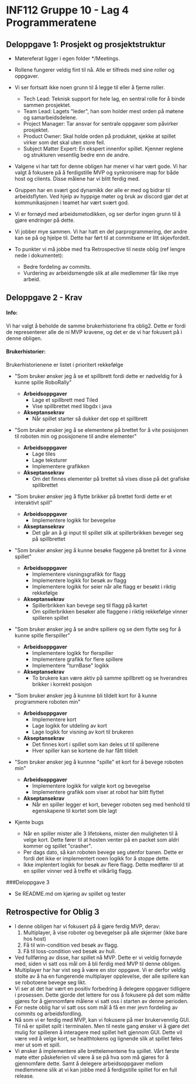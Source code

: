 # INF112 Gruppe 10 - Lag 4 Programmeratene
## Deloppgave 1: Prosjekt og prosjektstruktur
- Møtereferat ligger i egen folder */Meetings.
- Rollene fungerer veldig fint til nå. Alle er tilfreds med sine roller og oppgaver.
- Vi ser fortsatt ikke noen grunn til å legge til eller å fjerne roller.
  * Tech Lead: Teknisk support for hele lag, en sentral rolle for å binde sammen prosjektet.
  * Team Lead: Lagets "leder", han som holder mest orden på møtene og samarbeidsdelene.
  * Project Manager: Tar ansvar for sentrale oppgaver som påvirker prosjektet.
  * Product Owner: Skal holde orden på produktet, sjekke at spillet virker som det skal uten store feil.
  * Subject Matter Expert: En ekspert innenfor spillet. Kjenner reglene og strukturen vesentlig bedre enn de andre.
	
- Valgene vi har tatt for denne obligen har mener vi har vært gode. Vi har valgt å fokusere på å ferdigstille MVP og synkronisere map for både host og clients. Disse målene har vi blitt ferdig med.
- Gruppen har en svært god dynamikk der alle er med og bidrar til arbeidsflyten. Ved hjelp av hyppige møter og bruk av discord gjør det at kommunikasjonen i teamet har vært svært god.
- Vi er fornøyd med arbeidsmetodikken, og ser derfor ingen grunn til å gjøre endringer på dette.
- Vi jobber mye sammen. Vi har hatt en del parprogrammering, der andre kan se på og hjelpe til. Dette har ført til at commitsene er litt skjevfordelt.

- To punkter vi må jobbe med fra Retrospective til neste oblig (ref lengre nede i dokumentet):
  * Bedre fordeling av commits. 
  * Vurdering av arbeidsmengde slik at alle medlemmer får like mye arbeid.

## Deloppgave 2 - Krav
#### Info:
Vi har valgt å beholde de samme brukerhistoriene fra oblig2. Dette er fordi de representerer alle de ni MVP kravene, og det er de vi har fokusert på i denne obligen.
#### Brukerhistorier:
Brukerhistorienene er listet i prioritert rekkefølge
- "Som bruker ønsker jeg å se et spillbrett fordi dette er nødveldig for å kunne spille RoboRally"
	- **Arbeidsoppgaver**
		- Lage et spillbrett med Tiled
		- Vise spillbrettet med libgdx i java
	- **Akseptansekrav**
		- Når spillet starter så dukker det opp et spillbrett
- "Som bruker ønsker jeg å se elementene på brettet for å vite posisjonen til roboten min og posisjonene til andre elementer"
	- **Arbeidsoppgaver**
		- Lage tiles
		- Lage teksturer
		- Implementere grafikken
	- **Akseptansekrav**
		- Om det finnes elementer på brettet så vises disse på det grafiske spillbrettet
- "Som bruker ønsker jeg å flytte brikker på brettet fordi dette er et interaktivt spill"
	- **Arbeidsoppgaver**
		- Implementere logikk for bevegelse
	- **Akseptansekrav**
		- Det går an å gi input til spillet slik at spillerbrikken beveger seg på spillbrettet
- "Som bruker ønsker jeg å kunne besøke flaggene på brettet for å vinne spillet"
	- **Arbeidsoppgaver**
		- Implementere visningsgrafikk for flagg
		- Implementere logikk for besøk av flagg
		- Implementere logikk for seier når alle flagg er besøkt i riktig rekkefølge
	- **Akseptansekrav**
		- Spillerbrikken kan bevege seg til flagg på kartet
		- Om spillerbrikken besøker alle flaggene i riktig rekkefølge vinner spilleren spillet
- "Som bruker ønsker jeg å se andre spillere og se dem flytte seg for å kunne spille flerspiller"
	- **Arbeidsoppgaver**
		- Implementere logikk for flerspiller
		- Implementere grafikk for flere spillere
		- Implementere "turnBase" logikk
	- **Akseptansekrav**
		- To brukere kan være aktiv på samme spillbrett og se hverandres brikker i korrekt posisjon
- "Som bruker ønsker jeg å kunnne bli tildelt kort for å kunne programmere roboten min"
	- **Arbeidsoppgaver**
		- Implementere kort
		- Lage logikk for utdeling av kort
		- Lage logikk for visning av kort til brukeren
	- **Akseptansekrav**
		- Det finnes kort i spillet som kan deles ut til spillerene
		- Hver spiller kan se kortene de har fått tildelt
- "Som bruker ønsker jeg å kunnne "spille" et kort for å bevege roboten min"
	- **Arbeidsoppgaver**
		- Implementere logikk for valgte kort og bevegelse
		- Implementere grafikk som viser at robot har blitt flyttet
	- **Akseptansekrav**
		- Når en spiller legger et kort, beveger roboten seg med henhold til egenskapene til kortet som ble lagt

- Kjente bugs
	- Når en spiller mister alle 3 lifetokens, mister den muligheten til å velge kort. Dette fører til at hosten venter på en packet som aldri kommer og spillet "crasher".
	- Per dags dato, så kan roboten bevege seg utenfor banen. Dette er fordi det ikke er implementert noen logikk for å stoppe dette.
	- Ikke implentert logikk for besøk av flere flagg. Dette medfører til at en spiller vinner ved å treffe et vilkårlig flagg.


###Deloppgave 3
- Se README.md om kjøring av spillet og tester

## Retrospective for Oblig 3
- I denne obligen har vi fokusert på å gjøre ferdig MVP, derav:
	1. Multiplayer, å vise roboter og bevegelser på alle skjermer (ikke bare hos host)
	2. Få til win-condition ved besøk av flagg.
	3. Få til loss-condition ved besøk av hull.
- Ved fullføring av disse, har spillet nå MVP. Dette er vi veldig fornøyde med, siden vi satt oss mål om å bli ferdig med MVP til denne obligen.
- Multiplayer har har vist seg å være en stor oppgave. Vi er derfor veldig stolte av å ha en fungerende multiplayer opplevelse, der alle spillere kan se robotoene bevege seg likt.
- Vi ser at det har vært en positiv forbedring å delegere oppgaver tidligere i prosessen. Dette gjorde det lettere for oss å fokusere på det som måtte gjøres for å gjennomføre målene vi satt oss i starten av denne perioden.
- For neste oblig har vi satt oss som mål å få en mer jevn fordeling av commits og arbeidsfordling.
- Nå som vi er ferdig med MVP, kan vi fokusere på mer brukervennlig GUI. Til nå er spillet spilt i terminalen. Men til neste gang ønsker vi å gjøre det mulig for spilleren å interagere med spillet helt gjennom GUI. Dette vil være ved å velge kort, se healthtokens og lignende slik at spillet føles mer ut som et spill.  
- Vi ønsker å implementere alle brettelementene fra spillet. Vårt første møte etter påskeferien vil være å se på hva som må gjøres for å gjennomføre dette. Samt å delegere arbeidsoppgaver mellom medlemmene slik at vi kan jobbe med å ferdigstille spillet for en full release.
